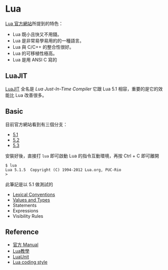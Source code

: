 Lua
===

[Lua 官方網站](http://www.lua.org/about.html)所提到的特色：

* Lua 既小且快又不用錢。
* Lua 是非常易學易用的的一種語言。
* Lua 與 C/C++ 的整合性很好。
* Lua 的可移植性極高。
* Lua 是用 ANSI C 寫的

LuaJIT
------

[LuaJIT][] 全名是 *Lua Just-In-Time Compiler* 它跟 Lua 5.1 相容，重要的是它的效能比 Lua 改善很多。

Basic
-----

目前官方網站看到有三個分支：

* [5.1](http://www.lua.org/manual/5.1/)
* [5.2](http://www.lua.org/manual/5.2/)
* [5.3](http://www.lua.org/manual/5.3/)

安裝好後，直接打 `lua` 即可啟動 Lua 的指令互動環境，再按 Ctrl + C 即可離開

    $ lua
    Lua 5.1.5  Copyright (C) 1994-2012 Lua.org, PUC-Rio
    >

此筆記是以 5.1 做測試的

* [Lexical Conventions](lexical-conventions.md)
* [Values and Types](values-and-types.md)
* Statements
* Expressions
* Visibility Rules

Reference
---------

* [官方 Manual](http://www.lua.org/manual/5.1/)
* [Lua教學](http://www2.kimicat.com/lua%E6%95%99%E5%AD%B8)
* [LuaUnit](http://luaunit.readthedocs.io/en/latest/)
* [Lua coding style](http://wuzhiwei.net/lua_style_guide/)

[LuaJIT]: http://luajit.org/luajit.html
